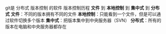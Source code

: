 git是 分布式 版本控制  的软件
版本控制历程 **文件** 到 **本地控制** 到 **集中式** 到 **分布式**
**文件**：不同的版本拥有不同的文件
**本地控制**：只能看到一个文件，但是可以通过软件切换多个版本
**集中式**：把版本集中到中央服务器（SVN）
**分布式**：所有的版本在电脑和中央服务器都存在
